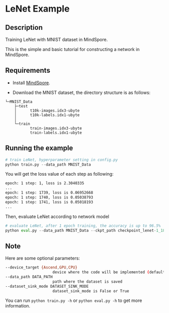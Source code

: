 # LeNet Example

## Description

Training LeNet with MNIST dataset in MindSpore.

This is the simple and basic tutorial for constructing a network in MindSpore.

## Requirements

- Install [MindSpore](https://www.mindspore.cn/install/en).

- Download the MNIST dataset, the directory structure is as follows:

```
└─MNIST_Data
    ├─test
    │      t10k-images.idx3-ubyte
    │      t10k-labels.idx1-ubyte
    │
    └─train
           train-images.idx3-ubyte
           train-labels.idx1-ubyte
```

## Running the example

```python
# train LeNet, hyperparameter setting in config.py
python train.py --data_path MNIST_Data
```

You will get the loss value of each step as following:

```bash
epoch: 1 step: 1, loss is 2.3040335
...
epoch: 1 step: 1739, loss is 0.06952668
epoch: 1 step: 1740, loss is 0.05038793
epoch: 1 step: 1741, loss is 0.05018193
...
```

Then, evaluate LeNet according to network model
```python
# evaluate LeNet, after 1 epoch training, the accuracy is up to 96.5%
python eval.py --data_path MNIST_Data --ckpt_path checkpoint_lenet-1_1875.ckpt
```

## Note
Here are some optional parameters:

```bash
--device_target {Ascend,GPU,CPU}
                     device where the code will be implemented (default: Ascend)
--data_path DATA_PATH
                     path where the dataset is saved
--dataset_sink_mode DATASET_SINK_MODE
                     dataset_sink_mode is False or True
```

You can run ```python train.py -h``` or ```python eval.py -h``` to get more information.
